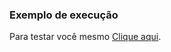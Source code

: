 ### Exemplo de execução

Para testar você mesmo [Clique aqui](https://kazuto-neves.github.io/Desafios-dio-js.io/Web-Html/ExerciciosJS/Palindromo/index.html).
